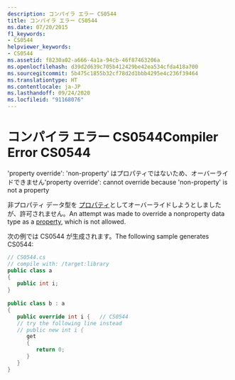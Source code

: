 ```yaml
---
description: コンパイラ エラー CS0544
title: コンパイラ エラー CS0544
ms.date: 07/20/2015
f1_keywords:
- CS0544
helpviewer_keywords:
- CS0544
ms.assetid: f8230a02-a666-4a1a-94cb-46f87463206a
ms.openlocfilehash: d39d2d639c705b412429be42ea534cfda418a700
ms.sourcegitcommit: 5b475c1855b32cf78d2d1bbb4295e4c236f39464
ms.translationtype: HT
ms.contentlocale: ja-JP
ms.lasthandoff: 09/24/2020
ms.locfileid: "91168076"
---
```

# <a name="compiler-error-cs0544"></a><span data-ttu-id="8dece-103">コンパイラ エラー CS0544</span><span class="sxs-lookup"><span data-stu-id="8dece-103">Compiler Error CS0544</span></span>

<span data-ttu-id="8dece-104">'property override': 'non-property' はプロパティではないため、オーバーライドできません</span><span class="sxs-lookup"><span data-stu-id="8dece-104">'property override': cannot override because 'non-property' is not a property</span></span>  
  
 <span data-ttu-id="8dece-105">非プロパティ データ型を [プロパティ](../programming-guide/classes-and-structs/properties.md)としてオーバーライドしようとしましたが、許可されません。</span><span class="sxs-lookup"><span data-stu-id="8dece-105">An attempt was made to override a nonproperty data type as a [property](../programming-guide/classes-and-structs/properties.md), which is not allowed.</span></span>  
  
 <span data-ttu-id="8dece-106">次の例では CS0544 が生成されます。</span><span class="sxs-lookup"><span data-stu-id="8dece-106">The following sample generates CS0544:</span></span>  
  
```csharp  
// CS0544.cs  
// compile with: /target:library  
public class a  
{  
   public int i;  
}  
  
public class b : a  
{  
   public override int i {   // CS0544  
   // try the following line instead  
   // public new int i {  
      get  
      {  
         return 0;  
      }  
   }  
}  
```
